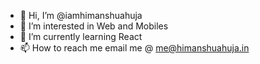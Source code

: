 - 👋 Hi, I’m @iamhimanshuahuja
- 👀 I’m interested in Web and Mobiles
- 🌱 I’m currently learning React
- 📫 How to reach me email me @ me@himanshuahuja.in

<!---
iamhimanshuahuja/iamhimanshuahuja is a ✨ special ✨ repository because its `README.md` (this file) appears on your GitHub profile.
You can click the Preview link to take a look at your changes.
--->
